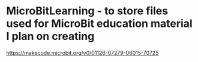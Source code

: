 # MicroBitLearning - to store files used for MicroBit education material I plan on creating

https://makecode.microbit.org/v0/01126-07279-06015-70725
